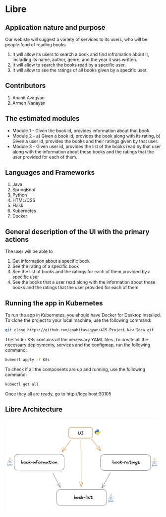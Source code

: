 # Libre

## Application nature and purpose

Our webiste will suggest a variety of services to its users, who will be people fond of reading books. 
1. It will allow its users to search a book and find infromation about it, including its name, author, genre, and the year it was written. 
2. It will allow to search the books read by a specific user. 
3. It will allow to see the ratings of all books given by a specific user. 

## Contributors

1. Anahit Avagyan 
2. Armen Nanayan 

## The estimated modules

- Module 1   -  Given the book id, provides information about that book. 
- Module 2   -  a) Given a book id, provides the book along with its rating, 
                b) Given a user id, provides the books and their ratings given by that user. 
- Module 3   -  Given user id, provides the list of the books read by that user along with the information about those books and                             the ratings that the user provided for each of them.  

## Languages and Frameworks 

1. Java
2. SpringBoot
3. Python
4. HTML/CSS
5. Flask
3. Kubernetes
4. Docker

## General description of the UI with the primary actions
The user will be able to 
1. Get information about a specific book 
2. See the rating of a specific book 
3. See the list of books and the ratings for each of them provided by a specific user 
5. See the books that a user read along with the information about those books and the ratings that the user provided for each of them

## Running the app in Kubernetes 
To run the app in Kubernetes, you should have Docker for Desktop installed.  
To clone the project to your local machine, use the following command:
```sh
git clone https://github.com/anahitavagyan/415-Project-New-Idea.git
```
The folder K8s contains all the necessary YAML files. To create all the necessary deployments, services and the configmap, run the following command:  
```sh
kubectl apply -f K8s
```
To check if all the components are up and running, use the following command:
```sh
kubectl get all
```
Once they all are ready, go to http://localhost:30105

## Libre Architecture 
![The Architecture of the Libre app.](https://github.com/anahitavagyan/415-Project-New-Idea/blob/main/Libre%20Architecture.png)
